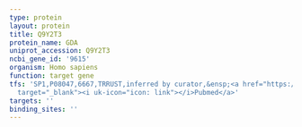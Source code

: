 ```yaml
---
type: protein
layout: protein
title: Q9Y2T3
protein_name: GDA
uniprot_accession: Q9Y2T3
ncbi_gene_id: '9615'
organism: Homo sapiens
function: target gene
tfs: 'SP1,P08047,6667,TRRUST,inferred by curator,&ensp;<a href="https://www.ncbi.nlm.nih.gov/pubmed/?term=11369448%5Buid%5D"
  target="_blank"><i uk-icon="icon: link"></i>Pubmed</a>'
targets: ''
binding_sites: ''
---
```

